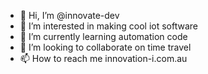 - 👋 Hi, I’m @innovate-dev
- 👀 I’m interested in making cool iot software 
- 🌱 I’m currently learning automation code
- 💞️ I’m looking to collaborate on time travel
- 📫 How to reach me innovation-i.com.au

<!---
innovate-dev/innovate-dev is a ✨ special ✨ repository because its `README.md` (this file) appears on your GitHub profile.
You can click the Preview link to take a look at your changes.
--->
